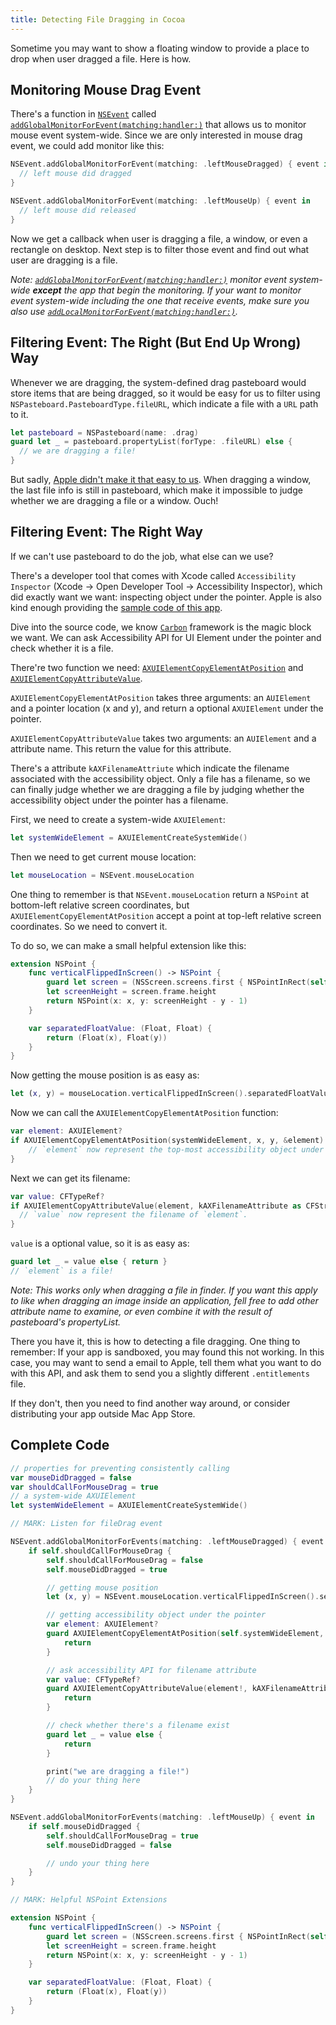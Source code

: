 ```yaml
---
title: Detecting File Dragging in Cocoa
---
```


Sometime you may want to show a floating window to provide a place to drop when user dragged a file. Here is how.

<!--more-->

## Monitoring Mouse Drag Event

There's a function in [`NSEvent`](https://developer.apple.com/documentation/appkit/nsevent) called [`addGlobalMonitorForEvent(matching:handler:)`](https://developer.apple.com/documentation/appkit/nsevent/1535472-addglobalmonitorforevents) that allows us to monitor mouse event system-wide. Since we are only interested in mouse drag event, we could add monitor like this:

```swift
NSEvent.addGlobalMonitorForEvent(matching: .leftMouseDragged) { event in
  // left mouse did dragged
}

NSEvent.addGlobalMonitorForEvent(matching: .leftMouseUp) { event in
  // left mouse did released
}
```

Now we get a callback when user is dragging a file, a window, or even a rectangle on desktop. Next step is to filter those event and find out what user are dragging is a file.

_Note: [`addGlobalMonitorForEvent(matching:handler:)`](https://developer.apple.com/documentation/appkit/nsevent/1535472-addglobalmonitorforevents) monitor event system-wide __except__ the app that begin the monitoring. If your want to monitor event system-wide including the one that receive events, make sure you also use [`addLocalMonitorForEvent(matching:handler:)`](https://developer.apple.com/documentation/appkit/nsevent/1534971-addlocalmonitorforevents)._

## Filtering Event: The Right (But End Up Wrong) Way

Whenever we are dragging, the system-defined drag pasteboard would store items that are being dragged, so it would be easy for us to filter using `NSPasteboard.PasteboardType.fileURL`, which indicate a file with a `URL` path to it.

```swift
let pasteboard = NSPasteboard(name: .drag)
guard let _ = pasteboard.propertyList(forType: .fileURL) else {
  // we are dragging a file!
}
```

But sadly, [Apple didn't make it that easy to us](http://www.openradar.me/radar?id=5027980136939520). When dragging a window, the last file info is still in pasteboard, which make it impossible to judge whether we are dragging a file or a window. Ouch!

## Filtering Event: The Right Way

If we can't use pasteboard to do the job, what else can we use?

There's a developer tool that comes with Xcode called `Accessibility Inspector` (Xcode -> Open Developer Tool -> Accessibility Inspector), which did exactly want we want: inspecting object under the pointer. Apple is also kind enough providing the [sample code of this app](https://developer.apple.com/library/content/samplecode/UIElementInspector/Introduction/Intro.html#//apple_ref/doc/uid/DTS10000728).

Dive into the source code, we know  [`Carbon`](https://developer.apple.com/documentation/applicationservices/carbon_accessibility) framework is the magic block we want. We can ask Accessibility API for UI Element under the pointer and check whether it is a file.

There're two function we need: [`AXUIElementCopyElementAtPosition`](https://developer.apple.com/documentation/applicationservices/1462077-axuielementcopyelementatposition) and [`AXUIElementCopyAttributeValue`](https://developer.apple.com/documentation/applicationservices/1462085-axuielementcopyattributevalue).

`AXUIElementCopyElementAtPosition` takes three arguments: an `AUIElement` and a pointer location (x and y), and return a optional `AXUIElement` under the pointer.

`AXUIElementCopyAttributeValue` takes two arguments: an `AUIElement` and a attribute name. This return the value for this attribute.

There's a attribute `kAXFilenameAttriute` which indicate the filename associated with the accessibility object. Only a file has a filename, so we can finally judge whether we are dragging a file by judging whether the accessibility object under the pointer has a filename.

First, we need to create a system-wide `AXUIElement`:

```swift
let systemWideElement = AXUIElementCreateSystemWide()
```

Then we need to get current mouse location:

```swift
let mouseLocation = NSEvent.mouseLocation
```

One thing to remember is that `NSEvent.mouseLocation` return a `NSPoint` at bottom-left relative screen coordinates, but `AXUIElementCopyElementAtPosition` accept a point at top-left relative screen coordinates. So we need to convert it.

To do so, we can make a small helpful extension like this:

```swift
extension NSPoint {
    func verticalFlippedInScreen() -> NSPoint {
        guard let screen = (NSScreen.screens.first { NSPointInRect(self, $0.frame) }) else { return .zero }
        let screenHeight = screen.frame.height
        return NSPoint(x: x, y: screenHeight - y - 1)
    }

    var separatedFloatValue: (Float, Float) {
        return (Float(x), Float(y))
    }
}
```

Now getting the mouse position is as easy as:

```swift
let (x, y) = mouseLocation.verticalFlippedInScreen().separatedFloatValue
```

Now we can call the `AXUIElementCopyElementAtPosition` function:

```swift
var element: AXUIElement?
if AXUIElementCopyElementAtPosition(systemWideElement, x, y, &element) == .success {
    // `element` now represent the top-most accessibility object under the pointer.
}
```

Next we can get its filename:

```swift
var value: CFTypeRef?
if AXUIElementCopyAttributeValue(element, kAXFilenameAttribute as CFString, &value) == .success {
  // `value` now represent the filename of `element`.
}
```

`value` is a optional value, so it is as easy as:

```swift
guard let _ = value else { return }
// `element` is a file!
```

_Note: This works only when dragging a file in finder. If you want this apply to like  when dragging an image inside an application, fell free to add other attribute name to examine, or even combine it with the result of pasteboard's propertyList._

There you have it, this is how to detecting a file dragging. One thing to remember: If your app is sandboxed, you may found this not working. In this case, you may want to send a email to Apple, tell them what you want to do with this API, and ask them to send you a slightly different `.entitlements` file.

If they don't, then you need to find another way around, or consider distributing your app outside Mac App Store.

## Complete Code

```swift
// properties for preventing consistently calling
var mouseDidDragged = false
var shouldCallForMouseDrag = true
// a system-wide AXUIElement
let systemWideElement = AXUIElementCreateSystemWide()

// MARK: Listen for fileDrag event

NSEvent.addGlobalMonitorForEvents(matching: .leftMouseDragged) { event in
    if self.shouldCallForMouseDrag {
        self.shouldCallForMouseDrag = false
        self.mouseDidDragged = true

        // getting mouse position
        let (x, y) = NSEvent.mouseLocation.verticalFlippedInScreen().sepratedFloatValue

        // getting accessibility object under the pointer
        var element: AXUIElement?
        guard AXUIElementCopyElementAtPosition(self.systemWideElement, x, y, &element) == .success  else {
            return
        }

        // ask accessibility API for filename attribute
        var value: CFTypeRef?
        guard AXUIElementCopyAttributeValue(element!, kAXFilenameAttribute as CFString, &value) == .success else {
            return
        }

        // check whether there's a filename exist
        guard let _ = value else {
            return
        }

        print("we are dragging a file!")
        // do your thing here
    }
}

NSEvent.addGlobalMonitorForEvents(matching: .leftMouseUp) { event in
    if self.mouseDidDragged {
        self.shouldCallForMouseDrag = true
        self.mouseDidDragged = false

        // undo your thing here
    }
}

// MARK: Helpful NSPoint Extensions

extension NSPoint {
    func verticalFlippedInScreen() -> NSPoint {
        guard let screen = (NSScreen.screens.first { NSPointInRect(self, $0.frame) }) else { return .zero }
        let screenHeight = screen.frame.height
        return NSPoint(x: x, y: screenHeight - y - 1)
    }

    var separatedFloatValue: (Float, Float) {
        return (Float(x), Float(y))
    }
}
```
